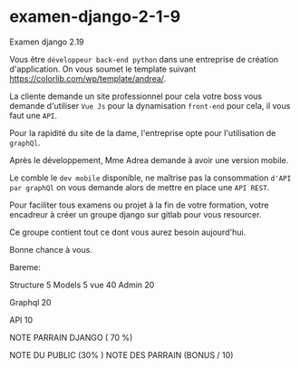 # examen-django-2-1-9
Examen django 2.19


Vous être `développeur back-end python` dans une entreprise de création d'application.
On vous soumet le template suivant https://colorlib.com/wp/template/andrea/.

La cliente demande un site professionnel pour cela votre boss vous demande d'utiliser `Vue Js` pour la dynamisation `front-end` pour cela, il vous faut une `API`.

Pour la rapidité du site de la dame, l'entreprise opte pour l'utilisation de `graphQl`.

Après le développement, Mme Adrea demande à avoir une version mobile.

Le comble le `dev mobile` disponible, ne maîtrise pas la consommation `d'API par graphQl` on vous demande alors de mettre en place une `API REST`.


Pour faciliter tous examens ou projet à la fin de votre formation, votre encadreur à créer un groupe django sur gitlab pour vous resourcer.

Ce groupe contient tout ce dont vous aurez besoin aujourd'hui.

Bonne chance à vous.

Bareme:

   Structure 5
   Models 5
   vue 40
   Admin 20

   Graphql 20

   API 10

NOTE PARRAIN DJANGO ( 70 %)

NOTE DU PUBLIC (30% )
NOTE DES PARRAIN (BONUS / 10)
